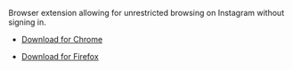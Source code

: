 Browser extension allowing for unrestricted browsing on Instagram without signing in.

- [Download for Chrome](https://chrome.google.com/webstore/detail/unrestricted-browsing-on/elocmjpkfaehlkgfcadnaeafnnebcclb)

- [Download for Firefox](https://addons.mozilla.org/en-US/firefox/addon/unrestrictedbrowsinginstagram/) 
